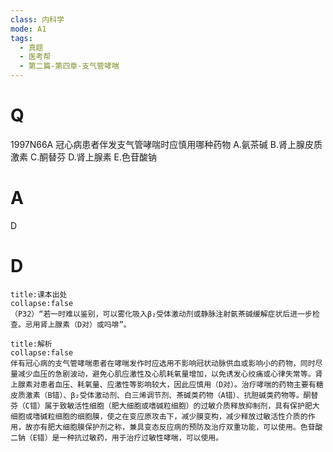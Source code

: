 ```yaml
---
class: 内科学
mode: A1
tags:
  - 真题
  - 医考帮
  - 第二篇-第四章-支气管哮喘
---
```


# Q
1997N66A 冠心病患者伴发支气管哮喘时应慎用哪种药物
A.氨茶碱
B.肾上腺皮质激素
C.酮替芬
D.肾上腺素
E.色苷酸钠

# A
D
# D
```ad-note
title:课本出处
collapse:false
（P32）“若一时难以鉴别，可以雾化吸入β₂受体激动剂或静脉注射氨茶碱缓解症状后进一步检查。忌用肾上腺素（D对）或吗啡”。
```

```ad-summary
title:解析
collapse:false
伴有冠心病的支气管哮喘患者在哮喘发作时应选用不影响冠状动脉供血或影响小的药物，同时尽量减少血压的急剧波动，避免心肌应激性及心肌耗氧量增加，以免诱发心绞痛或心律失常等。肾上腺素对患者血压、耗氧量、应激性等影响较大，因此应慎用（D对）。治疗哮喘的药物主要有糖皮质激素（B错）、β₂受体激动剂、白三烯调节剂、茶碱类药物（A错）、抗胆碱类药物等。酮替芬（C错）属于致敏活性细胞（肥大细胞或嗜碱粒细胞）的过敏介质释放抑制剂，具有保护肥大细胞或嗜碱粒细胞的细胞膜，使之在变应原攻击下，减少膜变构，减少释放过敏活性介质的作用，故亦有肥大细胞膜保护剂之称，兼具变态反应病的预防及治疗双重功能，可以使用。色苷酸二钠（E错）是一种抗过敏药，用于治疗过敏性哮喘，可以使用。
```

